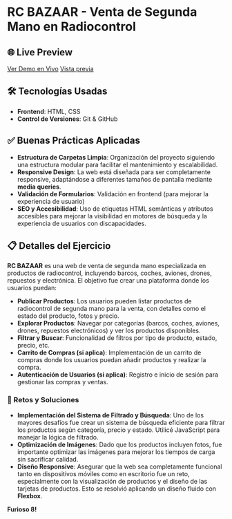 # RC BAZAAR - Venta de Segunda Mano en Radiocontrol

## 🌐 Live Preview
[Ver Demo en Vivo](https://rcbazaar.netlify.app/) 
[Vista previa](/media/images/presentation.png) 

## 🛠️ Tecnologías Usadas
- **Frontend**: HTML, CSS
- **Control de Versiones**: Git & GitHub

## ✅ Buenas Prácticas Aplicadas
- **Estructura de Carpetas Limpia**: Organización del proyecto siguiendo una estructura modular para facilitar el mantenimiento y escalabilidad.
- **Responsive Design**: La web está diseñada para ser completamente responsive, adaptándose a diferentes tamaños de pantalla mediante **media queries**.
- **Validación de Formularios**: Validación en frontend (para mejorar la experiencia de usuario)
- **SEO y Accesibilidad**: Uso de etiquetas HTML semánticas y atributos accesibles para mejorar la visibilidad en motores de búsqueda y la experiencia de usuarios con discapacidades.

## 📋 Detalles del Ejercicio
**RC BAZAAR** es una web de venta de segunda mano especializada en productos de radiocontrol, incluyendo barcos, coches, aviones, drones, repuestos y electrónica. El objetivo fue crear una plataforma donde los usuarios puedan:

- **Publicar Productos**: Los usuarios pueden listar productos de radiocontrol de segunda mano para la venta, con detalles como el estado del producto, fotos y precio.
- **Explorar Productos**: Navegar por categorías (barcos, coches, aviones, drones, repuestos electrónicos) y ver los productos disponibles.
- **Filtrar y Buscar**: Funcionalidad de filtros por tipo de producto, estado, precio, etc.
- **Carrito de Compras (si aplica)**: Implementación de un carrito de compras donde los usuarios puedan añadir productos y realizar la compra.
- **Autenticación de Usuarios (si aplica)**: Registro e inicio de sesión para gestionar las compras y ventas.

### 🚧 Retos y Soluciones
- **Implementación del Sistema de Filtrado y Búsqueda**: Uno de los mayores desafíos fue crear un sistema de búsqueda eficiente para filtrar los productos según categoría, precio y estado. Utilicé JavaScript para manejar la lógica de filtrado.
- **Optimización de Imágenes**: Dado que los productos incluyen fotos, fue importante optimizar las imágenes para mejorar los tiempos de carga sin sacrificar calidad. 
- **Diseño Responsive**: Asegurar que la web sea completamente funcional tanto en dispositivos móviles como en escritorio fue un reto, especialmente con la visualización de productos y el diseño de las tarjetas de productos. Esto se resolvió aplicando un diseño fluido con **Flexbox**.

**Furioso 8!**
